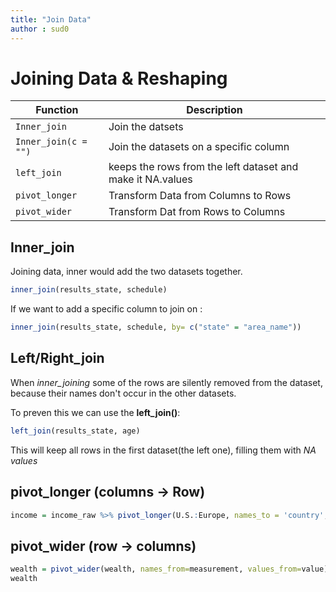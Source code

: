 ```yaml
---
title: "Join Data"
author : sud0
---
```


# Joining Data & Reshaping

| Function | Description               |
|----------|---------------------------|
| `Inner_join`| Join the datsets       |
|`Inner_join(c = "")`| Join the datasets on a specific column|
| `left_join` | keeps the rows from the left dataset and make it NA.values|
|`pivot_longer`| Transform Data from Columns to Rows|
|`pivot_wider`| Transform Dat from Rows to Columns |


## Inner_join

Joining data, inner would add the two datasets together.

```r
inner_join(results_state, schedule)
```

If we want to add a specific column to join on :

```r
inner_join(results_state, schedule, by= c("state" = "area_name"))
```


## Left/Right_join
When *inner_joining* some of the rows are silently removed from the dataset, because their names don't occur in
the other datasets. 

To preven this we can use the **left_join()**:

```r
left_join(results_state, age)
```

This will keep all rows in the first dataset(the left one), filling them with *NA values*


## pivot_longer (columns -> Row)
```r
income = income_raw %>% pivot_longer(U.S.:Europe, names_to = 'country', values_to = 'income_topdecile')
```


## pivot_wider (row -> columns)
```r
wealth = pivot_wider(wealth, names_from=measurement, values_from=value)
wealth
```
